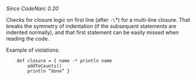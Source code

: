
*Since CodeNarc 0.20*

Checks for closure logic on first line (after `-\`*) for a multi-line closure. That breaks the symmetry
of indentation (if the subsequent statements are indented normally), and that first statement can be easily
missed when reading the code.

Example of violations:

```
    def closure = { name -* println name
        addToCounts()
        println “done” }
```

